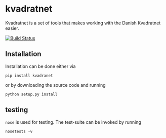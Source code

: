 # kvadratnet

Kvadratnet is a set of tools that makes working with the Danish Kvadratnet easier.

[![Build Status](https://travis-ci.org/kbevers/kvadratnet.svg?branch=master)](https://travis-ci.org/kbevers/kvadratnet)


## Installation

Installation can be done either via

```
pip install kvadranet
```

or by downloading the source code and running

```
python setup.py install
```

## testing

```nose``` is used for testing. The test-suite can be invoked by running

```
nosetests -v
```

